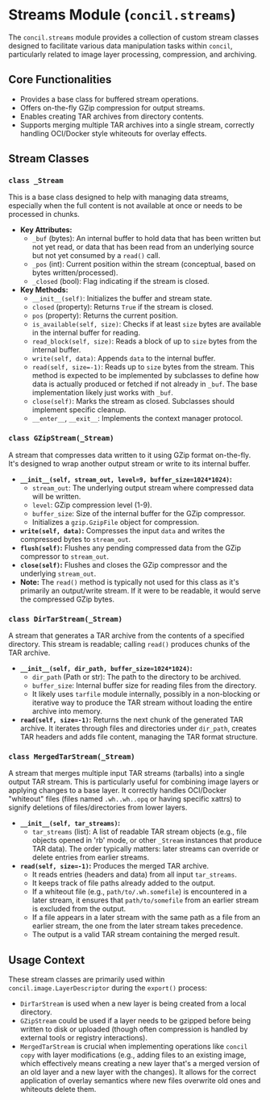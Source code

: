 # Streams Module (`concil.streams`)

The `concil.streams` module provides a collection of custom stream classes designed to facilitate various data manipulation tasks within `concil`, particularly related to image layer processing, compression, and archiving.

## Core Functionalities

-   Provides a base class for buffered stream operations.
-   Offers on-the-fly GZip compression for output streams.
-   Enables creating TAR archives from directory contents.
-   Supports merging multiple TAR archives into a single stream, correctly handling OCI/Docker style whiteouts for overlay effects.

## Stream Classes

### `class _Stream`

This is a base class designed to help with managing data streams, especially when the full content is not available at once or needs to be processed in chunks.

-   **Key Attributes:**
    *   `_buf` (bytes): An internal buffer to hold data that has been written but not yet read, or data that has been read from an underlying source but not yet consumed by a `read()` call.
    *   `_pos` (int): Current position within the stream (conceptual, based on bytes written/processed).
    *   `_closed` (bool): Flag indicating if the stream is closed.
-   **Key Methods:**
    *   `__init__(self)`: Initializes the buffer and stream state.
    *   `closed` (property): Returns `True` if the stream is closed.
    *   `pos` (property): Returns the current position.
    *   `is_available(self, size)`: Checks if at least `size` bytes are available in the internal buffer for reading.
    *   `read_block(self, size)`: Reads a block of up to `size` bytes from the internal buffer.
    *   `write(self, data)`: Appends `data` to the internal buffer.
    *   `read(self, size=-1)`: Reads up to `size` bytes from the stream. This method is expected to be implemented by subclasses to define how data is actually produced or fetched if not already in `_buf`. The base implementation likely just works with `_buf`.
    *   `close(self)`: Marks the stream as closed. Subclasses should implement specific cleanup.
    *   `__enter__`, `__exit__`: Implements the context manager protocol.

### `class GZipStream(_Stream)`

A stream that compresses data written to it using GZip format on-the-fly. It's designed to wrap another output stream or write to its internal buffer.

-   **`__init__(self, stream_out, level=9, buffer_size=1024*1024)`:**
    *   `stream_out`: The underlying output stream where compressed data will be written.
    *   `level`: GZip compression level (1-9).
    *   `buffer_size`: Size of the internal buffer for the GZip compressor.
    *   Initializes a `gzip.GzipFile` object for compression.
-   **`write(self, data)`:** Compresses the input `data` and writes the compressed bytes to `stream_out`.
-   **`flush(self)`:** Flushes any pending compressed data from the GZip compressor to `stream_out`.
-   **`close(self)`:** Flushes and closes the GZip compressor and the underlying `stream_out`.
-   **Note:** The `read()` method is typically not used for this class as it's primarily an output/write stream. If it were to be readable, it would serve the compressed GZip bytes.

### `class DirTarStream(_Stream)`

A stream that generates a TAR archive from the contents of a specified directory. This stream is readable; calling `read()` produces chunks of the TAR archive.

-   **`__init__(self, dir_path, buffer_size=1024*1024)`:**
    *   `dir_path` (Path or str): The path to the directory to be archived.
    *   `buffer_size`: Internal buffer size for reading files from the directory.
    *   It likely uses `tarfile` module internally, possibly in a non-blocking or iterative way to produce the TAR stream without loading the entire archive into memory.
-   **`read(self, size=-1)`:** Returns the next chunk of the generated TAR archive. It iterates through files and directories under `dir_path`, creates TAR headers and adds file content, managing the TAR format structure.

### `class MergedTarStream(_Stream)`

A stream that merges multiple input TAR streams (tarballs) into a single output TAR stream. This is particularly useful for combining image layers or applying changes to a base layer. It correctly handles OCI/Docker "whiteout" files (files named `.wh..wh..opq` or having specific xattrs) to signify deletions of files/directories from lower layers.

-   **`__init__(self, tar_streams)`:**
    *   `tar_streams` (list): A list of readable TAR stream objects (e.g., file objects opened in 'rb' mode, or other `_Stream` instances that produce TAR data). The order typically matters: later streams can override or delete entries from earlier streams.
-   **`read(self, size=-1)`:** Produces the merged TAR archive.
    *   It reads entries (headers and data) from all input `tar_streams`.
    *   It keeps track of file paths already added to the output.
    *   If a whiteout file (e.g., `path/to/.wh.somefile`) is encountered in a later stream, it ensures that `path/to/somefile` from an earlier stream is excluded from the output.
    *   If a file appears in a later stream with the same path as a file from an earlier stream, the one from the later stream takes precedence.
    *   The output is a valid TAR stream containing the merged result.

## Usage Context

These stream classes are primarily used within `concil.image.LayerDescriptor` during the `export()` process:

-   `DirTarStream` is used when a new layer is being created from a local directory.
-   `GZipStream` could be used if a layer needs to be gzipped before being written to disk or uploaded (though often compression is handled by external tools or registry interactions).
-   `MergedTarStream` is crucial when implementing operations like `concil copy` with layer modifications (e.g., adding files to an existing image, which effectively means creating a new layer that's a merged version of an old layer and a new layer with the changes). It allows for the correct application of overlay semantics where new files overwrite old ones and whiteouts delete them.
